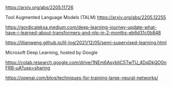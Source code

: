 https://arxiv.org/abs/2205.11726

Tool Augmented Language Models (TALM)
https://arxiv.org/abs/2205.12255


https://gordicaleksa.medium.com/deep-learning-journey-update-what-have-i-learned-about-transformers-and-nlp-in-2-months-eb6d31c0b848

https://lilianweng.github.io/lil-log/2021/12/05/semi-supervised-learning.html

Microsoft Deep Learning, hosted by Google

https://colab.research.google.com/drive/1NEm6AsybIiC5TwTU_4DqDkQO0nFRB-uA?usp=sharing

https://openai.com/blog/techniques-for-training-large-neural-networks/

